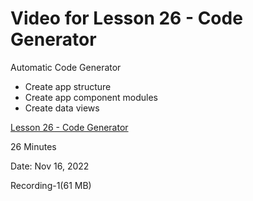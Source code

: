 # Video for Lesson 26 - Code Generator

Automatic Code Generator

* Create app structure
* Create app component modules
* Create data views


[Lesson 26 - Code Generator](https://unco.zoom.us/rec/share/qOn5QeixReAiLJqPqWf3ZWqwXcTd21GPvQE73PRD5NLZZYUoum-qxKnL_HV_BOVp.3ygteETzj1IQ_H8l?startTime=1668545167000)

26 Minutes

Date: Nov 16, 2022 

Recording-1(61 MB)

